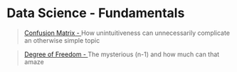 # Data Science - Fundamentals

> [Confusion Matrix - ](https://github.com/mukesh1811/ds_fundamental/blob/1-confusion-matrix/confusion_matrix.md)
How unintuitiveness can unnecessarily complicate an otherwise simple topic

> [Degree of Freedom - ]()
The mysterious (n-1) and how much can that amaze
